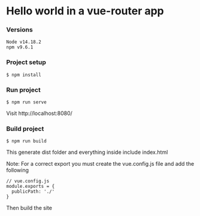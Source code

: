 # Hello world in a vue-router app

### Versions
```
Node v14.18.2
npm v9.6.1
```

### Project setup
```
$ npm install
```

### Run project
```
$ npm run serve
```

Visit http://localhost:8080/

### Build project
```
$ npm run build
```

This generate dist folder and everything inside include index.html

Note: For a correct export you must create the vue.config.js file and add the following

```
// vue.config.js
module.exports = {
  publicPath: './'
}
```

Then build the site
